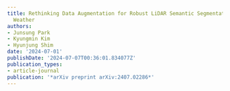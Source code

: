 ```yaml
---
title: Rethinking Data Augmentation for Robust LiDAR Semantic Segmentation in Adverse
  Weather
authors:
- Junsung Park
- Kyungmin Kim
- Hyunjung Shim
date: '2024-07-01'
publishDate: '2024-07-07T00:36:01.834077Z'
publication_types:
- article-journal
publication: '*arXiv preprint arXiv:2407.02286*'
---
```

